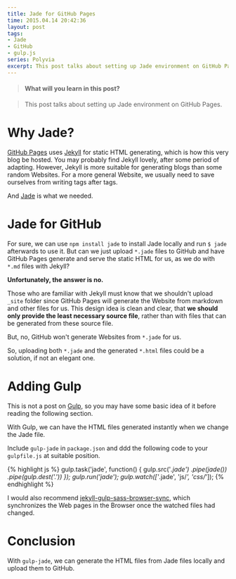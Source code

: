 ```yaml
---
title: Jade for GitHub Pages
time: 2015.04.14 20:42:36
layout: post
tags:
- Jade
- GitHub
- gulp.js
series: Polyvia
excerpt: This post talks about setting up Jade environment on GitHub Pages. GitHub Pages uses Jekyll for static HTML generating, which is how this very blog be hosted. You may probably find Jekyll lovely, after some period of adapting. Jekyll is especially more suitable for generating blogs than some random Websites. But for a general Website, we usually need to save ourselves from writing tags after tags. And Jade is what we needed.
---
```


> #### What will you learn in this post?

> This post talks about setting up Jade environment on GitHub Pages.

# Why Jade?

<a href="https://pages.github.com" target="_blank">GitHub Pages</a> uses <a href="http://jekyllrb.com/" target="_blank">Jekyll</a> for static HTML generating, which is how this very blog be hosted. You may probably find Jekyll lovely, after some period of adapting. However, Jekyll is more suitable for generating blogs than some random Websites. For a more general Website, we usually need to save ourselves from writing tags after tags.

And <a href="http://jade-lang.com" target="_blank">Jade</a> is what we needed.

# Jade for GitHub

For sure, we can use `npm install jade` to install Jade locally and run `$ jade` afterwards to use it. But can we just upload `*.jade` files to GitHub and have GitHub Pages generate and serve the static HTML for us, as we do with `*.md` files with Jekyll?

**Unfortunately, the answer is no.**

Those who are familiar with Jekyll must know that we shouldn't upload `_site` folder since GitHub Pages will generate the Website from markdown and other files for us. This design idea is clean and clear, that **we should only provide the least necessary source file**, rather than with files that can be generated from these source file.

But, no, GitHub won't generate Websites from `*.jade` for us.

So, uploading both `*.jade` and the generated `*.html` files could be a solution, if not an elegant one.

# Adding Gulp

This is not a post on <a href="http://gulpjs.com" target="_blank">Gulp</a>, so you may have some basic idea of it before reading the following section.

With Gulp, we can have the HTML files generated instantly when we change the Jade file.

Include `gulp-jade` in `package.json` and ddd the following code to your `gulpfile.js` at suitable position.

{% highlight js %}
gulp.task('jade', function() {
    gulp.src('*.jade')
        .pipe(jade())
        .pipe(gulp.dest('.'))
});
gulp.run('jade');
gulp.watch(['*.jade', 'js/*', 'css/*']);
{% endhighlight %}

I would also recommend <a href="https://github.com/shakyShane/jekyll-gulp-sass-browser-sync" target="_blank">jekyll-gulp-sass-browser-sync</a>, which synchronizes the Web pages in the Browser once the watched files had changed.

# Conclusion

With `gulp-jade`, we can generate the HTML files from Jade files locally and upload them to GitHub.
